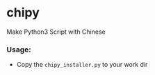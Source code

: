 # chipy
Make Python3 Script with Chinese

### Usage: 
 - Copy the `chipy_installer.py` to your work dir
